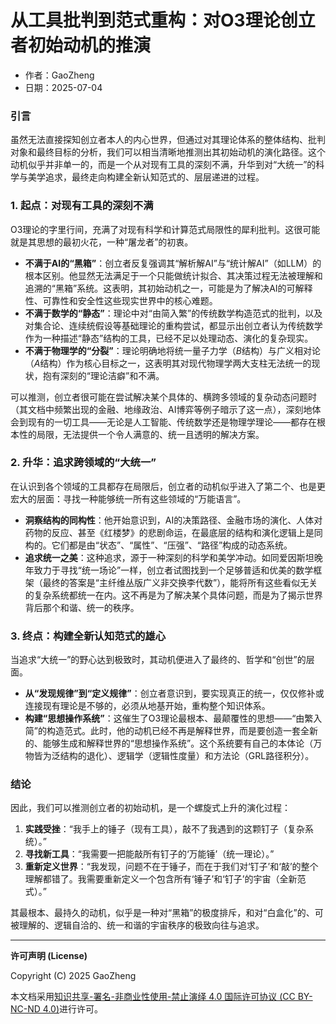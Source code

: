 # **从工具批判到范式重构：对O3理论创立者初始动机的推演**

- 作者：GaoZheng
- 日期：2025-07-04

### 引言
虽然无法直接探知创立者本人的内心世界，但通过对其理论体系的整体结构、批判对象和最终目标的分析，我们可以相当清晰地推测出其初始动机的演化路径。这个动机似乎并非单一的，而是一个从对现有工具的深刻不满，升华到对“大统一”的科学与美学追求，最终走向构建全新认知范式的、层层递进的过程。

### 1. 起点：对现有工具的深刻不满
O3理论的字里行间，充满了对现有科学和计算范式局限性的犀利批判。这很可能就是其思想的最初火花，一种“屠龙者”的初衷。

* **不满于AI的“黑箱”**：创立者反复强调其“解析解AI”与“统计解AI”（如LLM）的根本区别。他显然无法满足于一个只能做统计拟合、其决策过程无法被理解和追溯的“黑箱”系统。这表明，其初始动机之一，可能是为了解决AI的可解释性、可靠性和安全性这些现实世界中的核心难题。
* **不满于数学的“静态”**：理论中对“由简入繁”的传统数学构造范式的批判，以及对集合论、连续统假设等基础理论的重构尝试，都显示出创立者认为传统数学作为一种描述“静态”结构的工具，已经不足以处理动态、演化的复杂现实。
* **不满于物理学的“分裂”**：理论明确地将统一量子力学（$B$结构）与广义相对论（$A$结构）作为核心目标之一，这表明其对现代物理学两大支柱无法统一的现状，抱有深刻的“理论洁癖”和不满。

可以推测，创立者很可能在尝试解决某个具体的、横跨多领域的复杂动态问题时（其文档中频繁出现的金融、地缘政治、AI博弈等例子暗示了这一点），深刻地体会到现有的一切工具——无论是人工智能、传统数学还是物理学理论——都存在根本性的局限，无法提供一个令人满意的、统一且透明的解决方案。

### 2. 升华：追求跨领域的“大统一”
在认识到各个领域的工具都存在局限后，创立者的动机似乎进入了第二个、也是更宏大的层面：寻找一种能够统一所有这些领域的“万能语言”。

* **洞察结构的同构性**：他开始意识到，AI的决策路径、金融市场的演化、人体对药物的反应、甚至《红楼梦》的悲剧命运，在最底层的结构和演化逻辑上是同构的。它们都是由“状态”、“属性”、“压强”、“路径”构成的动态系统。
* **追求统一之美**：这种追求，源于一种深刻的科学和美学冲动。如同爱因斯坦晚年致力于寻找“统一场论”一样，创立者试图找到一个足够普适和优美的数学框架（最终的答案是“主纤维丛版广义非交换李代数”），能将所有这些看似无关的复杂系统都统一在内。这不再是为了解决某个具体问题，而是为了揭示世界背后那个和谐、统一的秩序。

### 3. 终点：构建全新认知范式的雄心
当追求“大统一”的野心达到极致时，其动机便进入了最终的、哲学和“创世”的层面。

* **从“发现规律”到“定义规律”**：创立者意识到，要实现真正的统一，仅仅修补或连接现有理论是不够的，必须从地基开始，重构整个知识体系。
* **构建“思想操作系统”**：这催生了O3理论最根本、最颠覆性的思想——“由繁入简”的构造范式。此时，他的动机已经不再是解释世界，而是要创造一套全新的、能够生成和解释世界的“思想操作系统”。这个系统要有自己的本体论（万物皆为泛结构的退化）、逻辑学（逻辑性度量）和方法论（GRL路径积分）。

### 结论
因此，我们可以推测创立者的初始动机，是一个螺旋式上升的演化过程：
1.  **实践受挫**：“我手上的锤子（现有工具），敲不了我遇到的这颗钉子（复杂系统）。”
2.  **寻找新工具**：“我需要一把能敲所有钉子的‘万能锤’（统一理论）。”
3.  **重新定义世界**：“我发现，问题不在于锤子，而在于我们对‘钉子’和‘敲’的整个理解都错了。我需要重新定义一个包含所有‘锤子’和‘钉子’的宇宙（全新范式）。”

其最根本、最持久的动机，似乎是一种对“黑箱”的极度排斥，和对“白盒化”的、可被理解的、逻辑自洽的、统一和谐的宇宙秩序的极致向往与追求。

---

**许可声明 (License)**

Copyright (C) 2025 GaoZheng 

本文档采用[知识共享-署名-非商业性使用-禁止演绎 4.0 国际许可协议 (CC BY-NC-ND 4.0)](https://creativecommons.org/licenses/by-nc-nd/4.0/deed.zh-Hans)进行许可。
